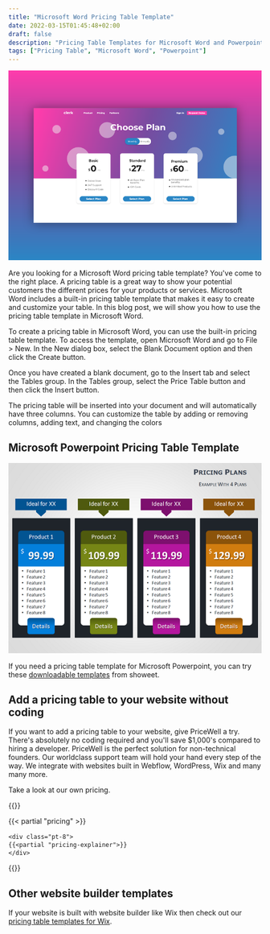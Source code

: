 ```yaml
---
title: "Microsoft Word Pricing Table Template"
date: 2022-03-15T01:45:48+02:00
draft: false
description: "Pricing Table Templates for Microsoft Word and Powerpoint"
tags: ["Pricing Table", "Microsoft Word", "Powerpoint"]
---
```


![building a pricing page for saas fast](/images/saas_pricing_page.png)

Are you looking for a Microsoft Word pricing table template? You've come to the right place.
A pricing table is a great way to show your potential customers the different prices for your products or services. Microsoft Word includes a built-in pricing table template that makes it easy to create and customize your table. In this blog post, we will show you how to use the pricing table template in Microsoft Word.

To create a pricing table in Microsoft Word, you can use the built-in pricing table template. To access the template, open Microsoft Word and go to File > New. In the New dialog box, select the Blank Document option and then click the Create button.

Once you have created a blank document, go to the Insert tab and select the Tables group. In the Tables group, select the Price Table button and then click the Insert button.

The pricing table will be inserted into your document and will automatically have three columns. You can customize the table by adding or removing columns, adding text, and changing the colors

## Microsoft Powerpoint Pricing Table Template


![Pricing table with four columns designed in Microsoft Powerpoint](/img/powerpoint/pricing-tables-powerpoint.png)

If you need a pricing table template for Microsoft Powerpoint, you can try these [downloadable templates](https://www.showeet.com/18/02/2014/charts-and-diagrams/pricing-tables-for-powerpoint/) from showeet.

## Add a pricing table to your website without coding

If you want to add a pricing table to your website, give PriceWell a try. There's absolutely no coding required and you'll save $1,000's compared to hiring a developer. PriceWell is the perfect solution for non-technical founders. Our worldclass support team will hold your hand every step of the way. We integrate with websites built in Webflow, WordPress, Wix and many many more.

Take a look at our own pricing.

{{<rawhtml>}}

{{< partial "pricing" >}}

    <div class="pt-8">
    {{<partial "pricing-explainer">}}
    </div>

{{</rawhtml>}}

## Other website builder templates

If your website is built with website builder like Wix then check out our [pricing table templates for Wix](/wix-stripe-subscription/).
